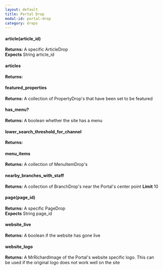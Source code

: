 ```yaml
---
layout: default
title: Portal Drop
modal-id: portal-drop
category: drops
---
```


#### article(article_id)
**Returns:** A specific ArticleDrop<br/>
**Expects** String article_id

#### articles
**Returns:**

#### featured_properties
**Returns:** A collection of PropertyDrop's that have been set to be featured

#### has_menu?
**Returns:** A boolean whether the site has a menu

#### lower_search_threshold_for_channel
**Returns:**

#### menu_items
**Returns:** A collection of MenuItemDrop's

#### nearby_branches_with_staff
**Returns:** A collection of BranchDrop's near the Portal's center point
**Limit** 10

#### page(page_id)
**Returns:** A specific PageDrop<br/>
**Expects** String page_id

#### website_live
**Returns:** A boolean if the website has gone live

#### website_logo
**Returns:** A MrRichardImage of the Portal's website specific logo. This can be used if the original logo does not work well on the site
